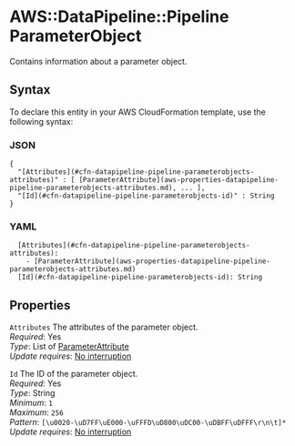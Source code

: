 # AWS::DataPipeline::Pipeline ParameterObject<a name="aws-properties-datapipeline-pipeline-parameterobjects"></a>

Contains information about a parameter object\.

## Syntax<a name="aws-properties-datapipeline-pipeline-parameterobjects-syntax"></a>

To declare this entity in your AWS CloudFormation template, use the following syntax:

### JSON<a name="aws-properties-datapipeline-pipeline-parameterobjects-syntax.json"></a>

```
{
  "[Attributes](#cfn-datapipeline-pipeline-parameterobjects-attributes)" : [ [ParameterAttribute](aws-properties-datapipeline-pipeline-parameterobjects-attributes.md), ... ],
  "[Id](#cfn-datapipeline-pipeline-parameterobjects-id)" : String
}
```

### YAML<a name="aws-properties-datapipeline-pipeline-parameterobjects-syntax.yaml"></a>

```
  [Attributes](#cfn-datapipeline-pipeline-parameterobjects-attributes): 
    - [ParameterAttribute](aws-properties-datapipeline-pipeline-parameterobjects-attributes.md)
  [Id](#cfn-datapipeline-pipeline-parameterobjects-id): String
```

## Properties<a name="aws-properties-datapipeline-pipeline-parameterobjects-properties"></a>

`Attributes`  <a name="cfn-datapipeline-pipeline-parameterobjects-attributes"></a>
The attributes of the parameter object\.  
*Required*: Yes  
*Type*: List of [ParameterAttribute](aws-properties-datapipeline-pipeline-parameterobjects-attributes.md)  
*Update requires*: [No interruption](https://docs.aws.amazon.com/AWSCloudFormation/latest/UserGuide/using-cfn-updating-stacks-update-behaviors.html#update-no-interrupt)

`Id`  <a name="cfn-datapipeline-pipeline-parameterobjects-id"></a>
The ID of the parameter object\.  
*Required*: Yes  
*Type*: String  
*Minimum*: `1`  
*Maximum*: `256`  
*Pattern*: `[\u0020-\uD7FF\uE000-\uFFFD\uD800\uDC00-\uDBFF\uDFFF\r\n\t]*`  
*Update requires*: [No interruption](https://docs.aws.amazon.com/AWSCloudFormation/latest/UserGuide/using-cfn-updating-stacks-update-behaviors.html#update-no-interrupt)